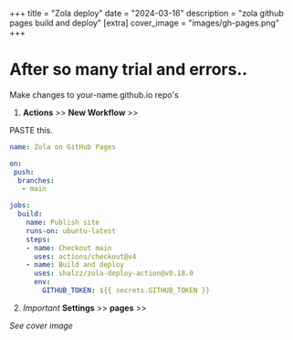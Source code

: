 +++
title = "Zola deploy"
date = "2024-03-16"
description = "zola github pages build and deploy"
[extra]
cover_image = "images/gh-pages.png"
 +++

# After so many trial and errors..  

Make changes to your-name.github.io repo's  
1.  **Actions** >> **New Workflow** >>  

PASTE this.  
```yaml
name: Zola on GitHub Pages

on: 
 push:
  branches:
   - main

jobs:
  build:
    name: Publish site
    runs-on: ubuntu-latest
    steps:
    - name: Checkout main
      uses: actions/checkout@v4
    - name: Build and deploy
      uses: shalzz/zola-deploy-action@v0.18.0
      env:
        GITHUB_TOKEN: ${{ secrets.GITHUB_TOKEN }}
```

2. *Important*  **Settings** >> **pages** >>  

*See cover image*  
